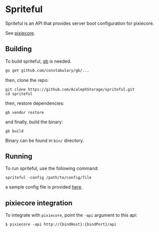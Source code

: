 Spriteful
=========

Spriteful is an API that provides server boot configuration for pixiecore.

See [pixiecore](https://github.com/danderson/pixiecore).

## Building

To build spriteful, [gb](http://getgb.io/) is needed.

``` sh
go get github.com/constabulary/gb/...
```

then, clone the repo:

```shell
git clone https://github.com/AcalephStorage/spriteful.git
cd spriteful
```

then, restore dependencies:

```shell
gb vendor restore
```

and finally, build the binary:

```shell
gb build
```

Binary can be found in `bin/` directory.

## Running

To run spriteful, use the following command:

```shell
spriteful -config /path/to/config/file
```

a sample config file is provided [here](config.json.example).

## pixiecore integration

To integrate with `pixiecore`, point the `-api` argument to this api:

```
$ pixiecore -api http://{bindHost}:{bindPort}/api
```

